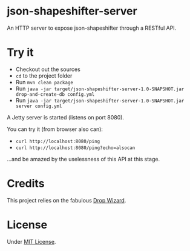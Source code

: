 # json-shapeshifter-server

An HTTP server to expose json-shapeshifter through a RESTful API.

# Try it

* Checkout out the sources
* `cd` to the project folder
* Run `mvn clean package`
* Run `java -jar target/json-shapeshifter-server-1.0-SNAPSHOT.jar drop-and-create-db config.yml`
* Run `java -jar target/json-shapeshifter-server-1.0-SNAPSHOT.jar server config.yml`

A Jetty server is started (listens on port 8080).

You can try it (from browser also can):
* `curl http://localhost:8080/ping`
* `curl http://localhost:8080/ping?echo=alsocan`

...and be amazed by the uselessness of this API at this stage.

# Credits

This project relies on the fabulous [Drop Wizard](http://dropwizard.io/).

# License

Under [MIT License](http://opensource.org/licenses/MIT).
